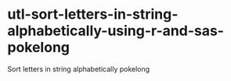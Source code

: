 # utl-sort-letters-in-string-alphabetically-using-r-and-sas-pokelong
Sort letters in string alphabetically pokelong
